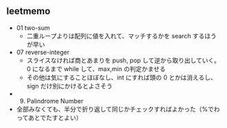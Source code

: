 ## leetmemo

- 01 two-sum
  - 二重ループよりは配列に値を入れて、マッチするかを search するほうが早い
- 07 reverse-integer
  - スライスなければ商とあまりを push, pop して逆から取り出していく。0 になるまで while して、max,min の判定かませる
  - その他は気にすることほぼなし、int にすれば頭の 0 とかは消えるし、sign だけ別にかけるとよさそう
- 9. Palindrome Number
- 全部みなくても、半分で折り返して同じかチェックすればよかった（%でわってあとでたすとよい）
